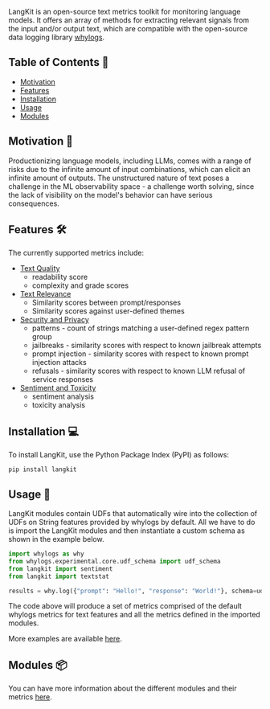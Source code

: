 LangKit is an open-source text metrics toolkit for monitoring language models. It offers an array of methods for extracting relevant signals from the input and/or output text, which are compatible with the open-source data logging library [whylogs](https://whylogs.readthedocs.io/en/latest).

## Table of Contents 📖

- [Motivation](#motivation)
- [Features](#features)
- [Installation](#installation)
- [Usage](#usage)
- [Modules](#modules)

## Motivation 🎯

Productionizing language models, including LLMs, comes with a range of risks due to the infinite amount of input combinations, which can elicit an infinite amount of outputs. The unstructured nature of text poses a challenge in the ML observability space - a challenge worth solving, since the lack of visibility on the model's behavior can have serious consequences.

## Features 🛠️

The currently supported metrics include:

- [Text Quality](https://github.com/whylabs/langkit/blob/main/langkit/docs/features/quality.md)
  - readability score
  - complexity and grade scores
- [Text Relevance](https://github.com/whylabs/langkit/blob/main/langkit/docs/features/relevance.md)
  - Similarity scores between prompt/responses
  - Similarity scores against user-defined themes
- [Security and Privacy](https://github.com/whylabs/langkit/blob/main/langkit/docs/features/security.md)
  - patterns - count of strings matching a user-defined regex pattern group
  - jailbreaks - similarity scores with respect to known jailbreak attempts
  - prompt injection - similarity scores with respect to known prompt injection attacks
  - refusals - similarity scores with respect to known LLM refusal of service responses
- [Sentiment and Toxicity](https://github.com/whylabs/langkit/blob/main/langkit/docs/features/sentiment.md)
  - sentiment analysis
  - toxicity analysis

## Installation 💻

To install LangKit, use the Python Package Index (PyPI) as follows:
```
pip install langkit
```

## Usage 🚀
LangKit modules contain UDFs that automatically wire into the collection of UDFs on String features provided by whylogs by default. All we have to do is import the LangKit modules and then instantiate a custom schema as shown in the example below.

```python
import whylogs as why
from whylogs.experimental.core.udf_schema import udf_schema
from langkit import sentiment
from langkit import textstat

results = why.log({"prompt": "Hello!", "response": "World!"}, schema=udf_schema())
```
The code above will produce a set of metrics comprised of the default whylogs metrics for text features and all the metrics defined in the imported modules.

More examples are available [here](https://github.com/whylabs/langkit/tree/main/langkit/examples).

## Modules 📦
You can have more information about the different modules and their metrics [here](https://github.com/whylabs/langkit/blob/main/langkit/docs/modules.md).